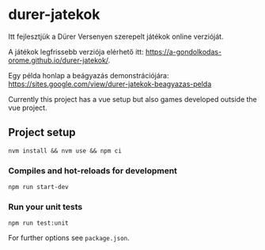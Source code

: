 # durer-jatekok

Itt fejlesztjük a Dürer Versenyen szerepelt játékok online verzióját.

A játékok legfrissebb verziója elérhető itt: https://a-gondolkodas-orome.github.io/durer-jatekok/.

Egy példa honlap a beágyazás demonstrációjára: https://sites.google.com/view/durer-jatekok-beagyazas-pelda

Currently this project has a vue setup but also games developed outside the vue project. 

## Project setup
```
nvm install && nvm use && npm ci
```

### Compiles and hot-reloads for development
```
npm run start-dev
```

### Run your unit tests
```
npm run test:unit
```

For further options see `package.json`.
